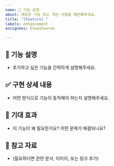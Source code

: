 ```yaml
---
name: 🚀 기능 요청
about: 새로운 기능 또는 개선 사항을 제안해주세요.
title: "[Feature] "
labels: enhancement
assignees: Etwashoeren

---
```


## 🚀 기능 설명
- 추가하고 싶은 기능을 간략하게 설명해주세요.

## ✅ 구현 상세 내용
- 어떤 방식으로 기능이 동작해야 하는지 설명해주세요.

## 🎯 기대 효과
- 이 기능이 왜 필요한가요? 어떤 문제가 해결되나요?

## 📸 참고 자료
- (필요하다면 관련 문서, 이미지, 또는 링크 추가)
